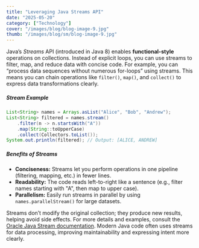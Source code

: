 ```yaml
---
title: "Leveraging Java Streams API"
date: "2025-05-20"
category: ["Technology"]
cover: "/images/blog/blog-image-9.jpg"
thumb: "/images/blog/sm/blog-image-9.jpg"
---
```


Java’s _Streams_ API (introduced in Java 8) enables **functional-style** operations on collections. Instead of explicit loops, you can use streams to filter, map, and reduce data with concise code. For example, you can “process data sequences without numerous for-loops” using streams. This means you can chain operations like `filter()`, `map()`, and `collect()` to express data transformations clearly.

##### Stream Example

```java
List<String> names = Arrays.asList("Alice", "Bob", "Andrew");
List<String> filtered = names.stream()
    .filter(n -> n.startsWith("A"))
    .map(String::toUpperCase)
    .collect(Collectors.toList());
System.out.println(filtered); // Output: [ALICE, ANDREW]
```

##### Benefits of Streams

- **Conciseness:** Streams let you perform operations in one pipeline (filtering, mapping, etc.) in fewer lines.
- **Readability:** The code reads left-to-right like a sentence (e.g., filter names starting with "A", then map to upper case).
- **Parallelism:** Easily run streams in parallel by using `names.parallelStream()` for large datasets.

Streams don’t modify the original collection; they produce new results, helping avoid side effects. For more details and examples, consult the [Oracle Java Stream documentation](https://docs.oracle.com/javase/8/docs/api/java/util/stream/Stream.html). Modern Java code often uses streams for data processing, improving maintainability and expressing intent more clearly.
